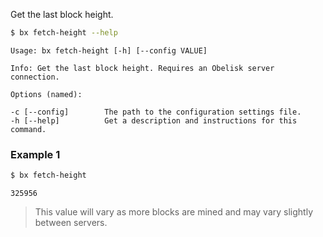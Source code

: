 Get the last block height.
```sh
$ bx fetch-height --help
```
```
Usage: bx fetch-height [-h] [--config VALUE]                             

Info: Get the last block height. Requires an Obelisk server connection.  

Options (named):

-c [--config]        The path to the configuration settings file.        
-h [--help]          Get a description and instructions for this command.
```
### Example 1
```sh
$ bx fetch-height
```
```
325956
```

> This value will vary as more blocks are mined and may vary slightly between servers.